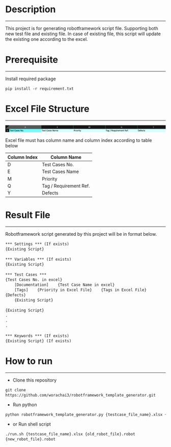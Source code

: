 
# Description
---
This project is for generating robotframework script file. Supporting both new test file and existing file. In case of existing file, this script will update the existing one according to the excel.  

# Prerequisite
---
Install required package
```shell
pip install -r requirement.txt
```

# Excel File Structure
---

![alt text](./static/ExcelFileStructure.png "Title")

Excel file must has column name and column index according to table below  

|Column Index|Column Name|
|--|--|
|D|Test Cases No.|
|E|Test Cases Name|
|M|Priority|
|Q|Tag / Requirement Ref.|
|Y|Defects|  

# Result File
---
Robotframework script generated by this project will be in format below.
```
*** Settings *** (If exists)
{Existing Script}

*** Variables *** (If exists)
{Existing Script}

*** Test Cases ***
{Test Cases No. in excel}
    [Documentation]    {Test Case Name in excel}
    [Tags]    {Priority in Excel File}    {Tags in Excel File}    {Defects}
    {Existing Script}

{Existing Script}
.
.
.

*** Keywords *** (If exists)
{Existing Script} (If exists)
```

# How to run
---  

- Clone this repository  
```shell
git clone https://github.com/worachai3/robotframework_template_generator.git
```
- Run python  
```python
python robotframework_template_generator.py {testcase_file_name}.xlsx {old_robot_file}.robot {new_robot_file}.robot
```

- or Run shell script  
```shell
./run.sh {testcase_file_name}.xlsx {old_robot_file}.robot {new_robot_file}.robot
```
